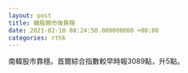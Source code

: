 ```yaml
---
layout: post
title: 韓股開市後靠穩
date: 2021-02-10 08:24:50.000000000 +08:00
categories: rthk
---
```


南韓股市靠穩。首爾綜合指數較早時報3089點，升5點。

